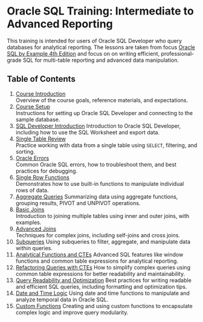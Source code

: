 # Oracle SQL Training: Intermediate to Advanced Reporting

This training is intended for users of Oracle SQL Developer who query databases for analytical reporting. The lessons are taken from focus [Oracle SQL by Example 4th Edition](https://www.oreilly.com/library/view/oracle-sql-by/9780137047345/) and focus on on writing efficient, professional-grade SQL for multi-table reporting and advanced data manipulation. 

## Table of Contents

1. [Course Introduction](Course_Introduction.md)  
  Overview of the course goals, reference materials, and expectations.
2. [Course Setup](Course_Setup.md)  
  Instructions for setting up Oracle SQL Developer and connecting to the sample database.
3. [SQL Developer Introduction](SQL_Developer_Introduction.md)
  Introduction to Oracle SQL Developer, including how to use the SQL Worksheet and export data.
4. [Single Table Review](Single_Table_Review.md)  
  Practice working with data from a single table using `SELECT`, filtering, and sorting.
5. [Oracle Errors](Oracle_Errors.md)  
  Common Oracle SQL errors, how to troubleshoot them, and best practices for debugging.
6. [Single Row Functions](Single_Row_Functions.md)  
  Demonstrates how to use built-in functions to manipulate individual rows of data.
7. [Aggregate Queries](Aggregate_Queries.md)
  Summarizing data using aggregate functions, grouping results, PIVOT and UNPIVOT operations.
8. [Basic Joins](Basic_Joins.md)  
  Introduction to joining multiple tables using inner and outer joins, with examples.
9. [Advanced Joins](Advanced_Joins.md)  
  Techniques for complex joins, including self-joins and cross joins.
10. [Subqueries](Subqueries.md)
  Using subqueries to filter, aggregate, and manipulate data within queries.
11. [Analytical Functions and CTEs](Analytical_Functions_and_CTEs.md)
  Advanced SQL features like window functions and common table expressions for analytical reporting.
12. [Refactoring Queries with CTEs](Refactoring_with_CTEs.md)
  How to simplify complex queries using common table expressions for better readability and maintainability.
13. [Query Readability and Optimization](Readability_and_Optimization.md)
  Best practices for writing readable and efficient SQL queries, including formatting and optimization tips.
14. [Date and Time Logic](Date_and_Time_Logic.md)
  Using date and time functions to manipulate and analyze temporal data in Oracle SQL.
15. [Custom Functions](Custom_Functions.md)
  Creating and using custom functions to encapsulate complex logic and improve query modularity.




